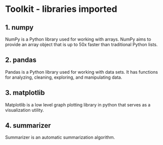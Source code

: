 # Toolkit - libraries imported
## 1. numpy
NumPy is a Python library used for working with arrays. NumPy aims to provide an array object that is up to 50x faster than traditional Python lists.
## 2. pandas
Pandas is a Python library used for working with data sets. It has functions for analyzing, cleaning, exploring, and manipulating data.
## 3. matplotlib
Matplotlib is a low level graph plotting library in python that serves as a visualization utility.
## 4. summarizer
Summarizer is an automatic summarization algorithm.
